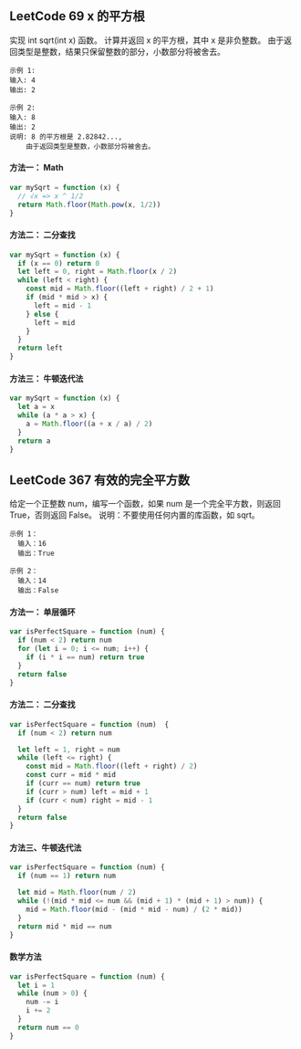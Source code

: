 <h2 id='1'>LeetCode 69 x 的平方根</h2>
实现 int sqrt(int x) 函数。
计算并返回 x 的平方根，其中 x 是非负整数。
由于返回类型是整数，结果只保留整数的部分，小数部分将被舍去。

    示例 1:
    输入: 4
    输出: 2

    示例 2:
    输入: 8
    输出: 2
    说明: 8 的平方根是 2.82842..., 
        由于返回类型是整数，小数部分将被舍去。

#### 方法一： Math 
```javascript
var mySqrt = function (x) {
  // √x => x ^ 1/2
  return Math.floor(Math.pow(x, 1/2))
}
```

#### 方法二： 二分查找
```javascript
var mySqrt = function (x) {
  if (x == 0) return 0
  let left = 0, right = Math.floor(x / 2)
  while (left < right) {
    const mid = Math.floor((left + right) / 2 + 1)
    if (mid * mid > x) {
      left = mid - 1
    } else {
      left = mid
    }
  }
  return left
}
```

#### 方法三： 牛顿迭代法

```javascript
var mySqrt = function (x) {
  let a = x
  while (a * a > x) {
    a = Math.floor((a + x / a) / 2)
  }
  return a
}
```

<h2 id='3'>LeetCode 367 有效的完全平方数</h2>
给定一个正整数 num，编写一个函数，如果 num 是一个完全平方数，则返回 True，否则返回 False。
说明：不要使用任何内置的库函数，如  sqrt。

    示例 1：
      输入：16
      输出：True

    示例 2：
      输入：14
      输出：False

#### 方法一： 单层循环

```javascript
var isPerfectSquare = function (num) {
  if (num < 2) return num
  for (let i = 0; i <= num; i++) {
    if (i * i == num) return true 
  }
  return false
}
```

#### 方法二： 二分查找

```javascript
var isPerfectSquare = function (num)  {
  if (num < 2) return num

  let left = 1, right = num
  while (left <= right) {
    const mid = Math.floor((left + right) / 2) 
    const curr = mid * mid
    if (curr == num) return true
    if (curr > num) left = mid + 1
    if (curr < num) right = mid - 1
  }
  return false
}
```

#### 方法三、牛顿迭代法
```javascript
var isPerfectSquare = function (num) {
  if (num == 1) return num

  let mid = Math.floor(num / 2)
  while (!(mid * mid <= num && (mid + 1) * (mid + 1) > num)) {
    mid = Math.floor(mid - (mid * mid - num) / (2 * mid))
  }
  return mid * mid == num
}
```

#### 数学方法
```javascript
var isPerfectSquare = function (num) {
  let i = 1
  while (num > 0) {
    num -= i
    i += 2
  }
  return num == 0
}
```